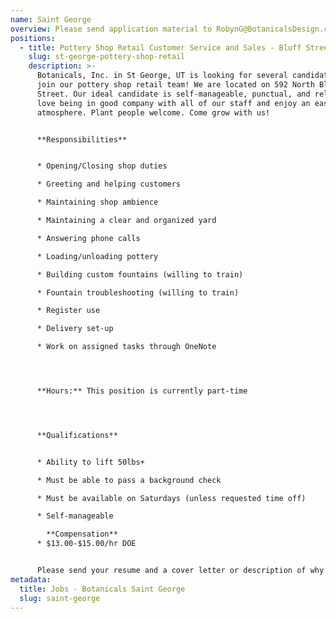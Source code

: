 ```yaml
---
name: Saint George
overview: Please send application material to RobynG@BotanicalsDesign.com.
positions:
  - title: Pottery Shop Retail Customer Service and Sales - Bluff Street
    slug: st-george-pottery-shop-retail
    description: >-
      Botanicals, Inc. in St George, UT is looking for several candidates to
      join our pottery shop retail team! We are located on 592 North Bluff
      Street. Our ideal candidate is self-manageable, punctual, and reliable. We
      love being in good company with all of our staff and enjoy an easy-going
      atmosphere. Plant people welcome. Come grow with us!


      **Responsibilities**


      * Opening/Closing shop duties

      * Greeting and helping customers

      * Maintaining shop ambience

      * Maintaining a clear and organized yard

      * Answering phone calls

      * Loading/unloading pottery

      * Building custom fountains (willing to train)

      * Fountain troubleshooting (willing to train)

      * Register use

      * Delivery set-up

      * Work on assigned tasks through OneNote




      **Hours:** This position is currently part-time




      **Qualifications**


      * Ability to lift 50lbs+

      * Must be able to pass a background check

      * Must be available on Saturdays (unless requested time off)

      * Self-manageable

        **Compensation**
      * $13.00-$15.00/hr DOE


      Please send your resume and a cover letter or description of why you are interested in this position.
metadata:
  title: Jobs - Botanicals Saint George
  slug: saint-george
---
```

